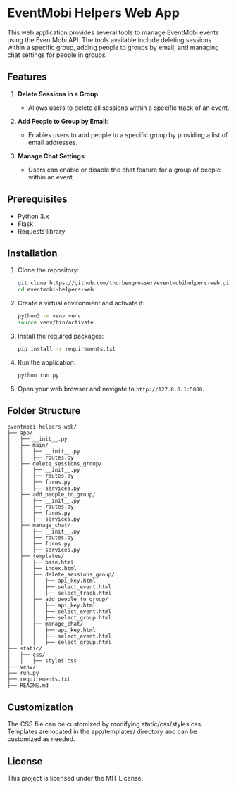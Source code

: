 # EventMobi Helpers Web App

This web application provides several tools to manage EventMobi events using the EventMobi API. The tools available include deleting sessions within a specific group, adding people to groups by email, and managing chat settings for people in groups.

## Features

1. **Delete Sessions in a Group**: 
   - Allows users to delete all sessions within a specific track of an event.
   
2. **Add People to Group by Email**: 
   - Enables users to add people to a specific group by providing a list of email addresses.
   
3. **Manage Chat Settings**:
   - Users can enable or disable the chat feature for a group of people within an event.

## Prerequisites

- Python 3.x
- Flask
- Requests library

## Installation

1. Clone the repository:

    ```bash
    git clone https://github.com/thorbengrosser/eventmobihelpers-web.git
    cd eventmobi-helpers-web
    ```

2. Create a virtual environment and activate it:

    ```bash
    python3 -m venv venv
    source venv/bin/activate
    ```

3. Install the required packages:

    ```bash
    pip install -r requirements.txt
    ```

4. Run the application:

    ```bash
    python run.py
    ```

5. Open your web browser and navigate to `http://127.0.0.1:5000`.

## Folder Structure

```plaintext
eventmobi-helpers-web/
├── app/
│   ├── __init__.py
│   ├── main/
│   │   ├── __init__.py
│   │   ├── routes.py
│   ├── delete_sessions_group/
│   │   ├── __init__.py
│   │   ├── routes.py
│   │   ├── forms.py
│   │   ├── services.py
│   ├── add_people_to_group/
│   │   ├── __init__.py
│   │   ├── routes.py
│   │   ├── forms.py
│   │   ├── services.py
│   ├── manage_chat/
│   │   ├── __init__.py
│   │   ├── routes.py
│   │   ├── forms.py
│   │   ├── services.py
│   ├── templates/
│   │   ├── base.html
│   │   ├── index.html
│   │   ├── delete_sessions_group/
│   │   │   ├── api_key.html
│   │   │   ├── select_event.html
│   │   │   ├── select_track.html
│   │   ├── add_people_to_group/
│   │   │   ├── api_key.html
│   │   │   ├── select_event.html
│   │   │   ├── select_group.html
│   │   ├── manage_chat/
│   │   │   ├── api_key.html
│   │   │   ├── select_event.html
│   │   │   ├── select_group.html
├── static/
│   ├── css/
│   │   ├── styles.css
├── venv/
├── run.py
├── requirements.txt
├── README.md
```
## Customization

The CSS file can be customized by modifying static/css/styles.css.
Templates are located in the app/templates/ directory and can be customized as needed.

## License
This project is licensed under the MIT License.

